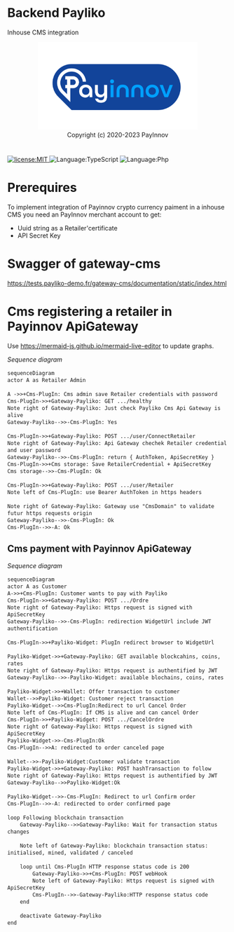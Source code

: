 # Backend Payliko
Inhouse CMS integration

<p align="center">
<img
    alt="PayInnov"
    src="./assets/logo.svg"
    height="200"
/><br>
Copyright (c) 2020-2023 PayInnov
</p>

#

<p>
  <a href="./LICENSE">
      <img
        alt="license:MIT"
        src="https://img.shields.io/badge/License-MIT-blue"
      />
  </a>
  <img
      alt="Language:TypeScript"
      src="https://img.shields.io/badge/Language-TypeScript-purple"
  />
  <img
      alt="Language:Php"
      src="https://img.shields.io/badge/Language-PHP-purple"
  />
</p>
</p>

# Prerequires

To implement integration of Payinnov crypto currency paiment in a inhouse CMS you need an PayInnov merchant account to get:
 - Uuid string as a Retailer'certificate
 - API Secret Key

 # Swagger of gateway-cms

 https://tests.payliko-demo.fr/gateway-cms/documentation/static/index.html

 # Cms registering a retailer in Payinnov ApiGateway

Use https://mermaid-js.github.io/mermaid-live-editor to update graphs.

*Sequence diagram*

```mermaid
sequenceDiagram
actor A as Retailer Admin

A ->>+Cms-PlugIn: Cms admin save Retailer credentials with password
Cms-PlugIn->>+Gateway-Payliko: GET .../healthy
Note right of Gateway-Payliko: Just check Payliko Cms Api Gateway is alive
Gateway-Payliko-->>-Cms-PlugIn: Yes

Cms-PlugIn->>+Gateway-Payliko: POST .../user/ConnectRetailer
Note right of Gateway-Payliko: Api Gateway chechek Retailer credential and user password
Gateway-Payliko-->>-Cms-PlugIn: return { AuthToken, ApiSecretKey }
Cms-PlugIn->>+Cms storage: Save RetailerCredential + ApiSecretKey
Cms storage-->>-Cms-PlugIn: Ok

Cms-PlugIn->>+Gateway-Payliko: POST .../user/Retailer
Note left of Cms-PlugIn: use Bearer AuthToken in https headers

Note right of Gateway-Payliko: Gateway use "CmsDomain" to validate futur https requests origin
Gateway-Payliko-->>-Cms-PlugIn: Ok
Cms-PlugIn-->>-A: Ok
```
## Cms payment with Payinnov ApiGateway

*Sequence diagram*

```mermaid
sequenceDiagram
actor A as Customer
A->>+Cms-PlugIn: Customer wants to pay with Payliko 
Cms-PlugIn->>+Gateway-Payliko: POST .../Ordre
Note right of Gateway-Payliko: Https request is signed with ApiSecretKey
Gateway-Payliko-->>-Cms-PlugIn: redirection WidgetUrl include JWT authentification

Cms-PlugIn->>+Payliko-Widget: PlugIn redirect browser to WidgetUrl 

Payliko-Widget->>+Gateway-Payliko: GET available blockcahins, coins, rates
Note right of Gateway-Payliko: Https request is authentified by JWT
Gateway-Payliko-->>-Payliko-Widget: available blochains, coins, rates

Payliko-Widget->>+Wallet: Offer transaction to customer
Wallet-->>Payliko-Widget: Customer reject transaction
Payliko-Widget-->>Cms-PlugIn:Redirect to url Cancel Order
Note left of Cms-PlugIn: If CMS is alive and can cancel Order
Cms-PlugIn->>+Payliko-Widget: POST .../CancelOrdre
Note right of Gateway-Payliko: Https request is signed with ApiSecretKey
Payliko-Widget->>-Cms-PlugIn:Ok
Cms-PlugIn-->>A: redirected to order canceled page

Wallet-->>-Payliko-Widget:Customer validate transaction
Payliko-Widget->>+Gateway-Payliko: POST hashTransaction to follow
Note right of Gateway-Payliko: Https request is authentified by JWT
Gateway-Payliko-->>Payliko-Widget:Ok

Payliko-Widget-->>-Cms-PlugIn: Redirect to url Confirm order
Cms-PlugIn-->>-A: redirected to order confirmed page

loop Following blockchain transaction
    Gateway-Payliko-->>Gateway-Payliko: Wait for transaction status changes

    Note left of Gateway-Payliko: blockchain transaction status: initialised, mined, validated / canceled

    loop until Cms-PlugIn HTTP response status code is 200
        Gateway-Payliko->>+Cms-PlugIn: POST webHook
        Note left of Gateway-Payliko: Https request is signed with ApiSecretKey
        Cms-PlugIn-->>-Gateway-Payliko:HTTP response status code
    end

    deactivate Gateway-Payliko
end
```
